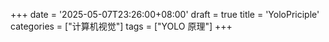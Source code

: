 +++
date = '2025-05-07T23:26:00+08:00'
draft = true
title = 'YoloPriciple'
categories = ["计算机视觉"]
tags = ["YOLO 原理"]
+++
